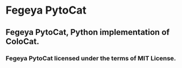 # Fegeya PytoCat
## Fegeya PytoCat, Python implementation of ColoCat.

### Fegeya PytoCat licensed under the terms of MIT License.
